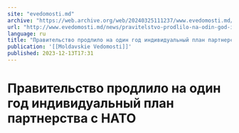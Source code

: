 ```yaml
---
site: "evedomosti.md"
archive: "https://web.archive.org/web/20240325111237/www.evedomosti.md/news/pravitelstvo-prodlilo-na-odin-god-individualnyj-plan-partner"
url: "http://www.evedomosti.md/news/pravitelstvo-prodlilo-na-odin-god-individualnyj-plan-partner"
language: ru
title: "Правительство продлило на один год индивидуальный план партнерства с НАТО"
publication: '[[Moldavskie Vedomosti]]'
published: 2023-12-13T17:31
---
```


# Правительство продлило на один год индивидуальный план партнерства с НАТО

